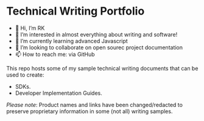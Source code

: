 # Technical Writing Portfolio

- 👋 Hi, I’m RK
- 👀 I’m interested in almost everything about writing and software!
- 🌱 I’m currently learning advanced Javascript
- 💞️ I’m looking to collaborate on open sourec project documentation
- 📫 How to reach me: via GitHub


This repo hosts some of my sample technical writing documents that can be used to create:

* SDKs.
* Developer Implementation Guides.

*Please note*: Product names and links have been changed/redacted to preserve proprietary information in some (not all) writing samples.
